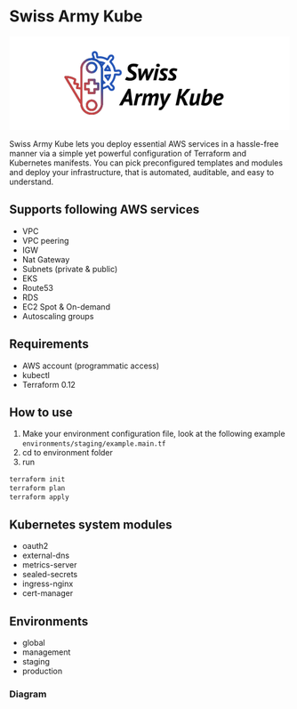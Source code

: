 # Swiss Army Kube

![](https://raw.githubusercontent.com/provectus/swiss-army-kube/749c8bc2ddb0fb16e394dbc0b46e46f753ecb9db/logo.png?token=AC2LBA4XETSMFM64IMX2H3S5P74GC)

Swiss Army Kube lets you deploy essential AWS services in a hassle-free manner via a simple yet powerful configuration of Terraform and Kubernetes manifests. You can pick preconfigured templates and modules and deploy your infrastructure, that is automated, auditable, and easy to understand.

## Supports following AWS services
- VPC
- VPC peering
- IGW
- Nat Gateway
- Subnets (private & public)
- EKS
- Route53
- RDS
- EC2 Spot & On-demand
- Autoscaling groups

## Requirements
- AWS account (programmatic access)
- kubectl
- Terraform 0.12

## How to use
1. Make your environment configuration file, look at the following example `environments/staging/example.main.tf`
2. cd to environment folder
3. run
```
terraform init
terraform plan
terraform apply
 ``` 

## Kubernetes system modules
- oauth2
- external-dns
- metrics-server
- sealed-secrets
- ingress-nginx
- cert-manager

## Environments
- global
- management
- staging
- production

### Diagram

